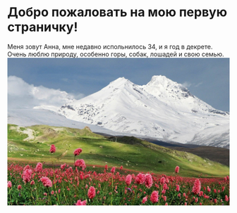 # Добро пожаловать на мою первую страничку!
Меня зовут Анна, мне недавно испольнилось 34, и я год в декрете. Очень люблю природу, особенно горы, собак, лошадей и свою семью. 
![](Kavkazskie_gory-1.jpg)